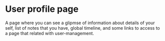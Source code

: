 # User profile page
A page where you can see a glipmse of information about details of your self, list of notes that you have, global timeline, and some links to access to a page that related with user-management.


